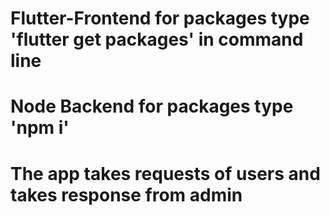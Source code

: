 # Flutter-Frontend for packages type 'flutter get packages' in command line
# Node Backend for packages type 'npm i'
# The app takes requests of users and takes response from admin